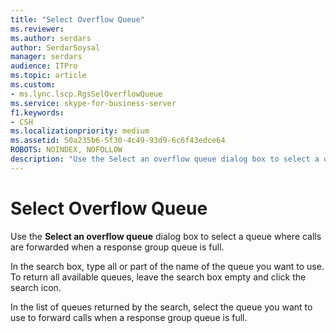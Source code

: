 ```yaml
---
title: "Select Overflow Queue"
ms.reviewer: 
ms.author: serdars
author: SerdarSoysal
manager: serdars
audience: ITPro
ms.topic: article
ms.custom:
- ms.lync.lscp.RgsSelOverflowQueue
ms.service: skype-for-business-server
f1.keywords:
- CSH
ms.localizationpriority: medium
ms.assetid: 50a235b6-5f30-4c49-93d9-6c6f43edce64
ROBOTS: NOINDEX, NOFOLLOW
description: "Use the Select an overflow queue dialog box to select a queue where calls are forwarded when a response group queue is full."
---
```


# Select Overflow Queue
 
Use the **Select an overflow queue** dialog box to select a queue where calls are forwarded when a response group queue is full.
  
In the search box, type all or part of the name of the queue you want to use. To return all available queues, leave the search box empty and click the search icon.
  
In the list of queues returned by the search, select the queue you want to use to forward calls when a response group queue is full.
  

